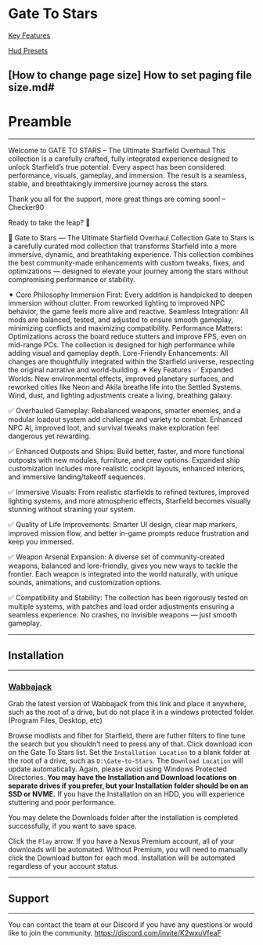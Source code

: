 # Gate To Stars

[Key Features](https://github.com/Ry-Squid/Gate-To-Stars/blob/main/Key-Features.md)

[Hud Presets](https://github.com/Ry-Squid/Gate-To-Stars/blob/main/Hud-Options.md)

[How to change page size] How to set paging file size.md#
---
# Preamble
---
Welcome to GATE TO STARS – The Ultimate Starfield Overhaul
This collection is a carefully crafted, fully integrated experience designed to unlock Starfield’s true potential. Every aspect has been considered: performance, visuals, gameplay, and immersion. The result is a seamless, stable, and breathtakingly immersive journey across the stars.

Thank you all for the support, more great things are coming soon!
– Checker90

Ready to take the leap? 🚀

🌌 Gate to Stars — The Ultimate Starfield Overhaul Collection
Gate to Stars is a carefully curated mod collection that transforms Starfield into a more immersive, dynamic, and breathtaking experience. This collection combines the best community-made enhancements with custom tweaks, fixes, and optimizations — designed to elevate your journey among the stars without compromising performance or stability.

✦ Core Philosophy
Immersion First: Every addition is handpicked to deepen immersion without clutter. From reworked lighting to improved NPC behavior, the game feels more alive and reactive.
Seamless Integration: All mods are balanced, tested, and adjusted to ensure smooth gameplay, minimizing conflicts and maximizing compatibility.
Performance Matters: Optimizations across the board reduce stutters and improve FPS, even on mid-range PCs. The collection is designed for high performance while adding visual and gameplay depth.
Lore-Friendly Enhancements: All changes are thoughtfully integrated within the Starfield universe, respecting the original narrative and world-building.
✦ Key Features
✅ Expanded Worlds:
New environmental effects, improved planetary surfaces, and reworked cities like Neon and Akila breathe life into the Settled Systems. Wind, dust, and lighting adjustments create a living, breathing galaxy.

✅ Overhauled Gameplay:
Rebalanced weapons, smarter enemies, and a modular loadout system add challenge and variety to combat. Enhanced NPC AI, improved loot, and survival tweaks make exploration feel dangerous yet rewarding.

✅ Enhanced Outposts and Ships:
Build better, faster, and more functional outposts with new modules, furniture, and crew options. Expanded ship customization includes more realistic cockpit layouts, enhanced interiors, and immersive landing/takeoff sequences.

✅ Immersive Visuals:
From realistic starfields to refined textures, improved lighting systems, and more atmospheric effects, Starfield becomes visually stunning without straining your system.

✅ Quality of Life Improvements:
Smarter UI design, clear map markers, improved mission flow, and better in-game prompts reduce frustration and keep you immersed.

✅ Weapon Arsenal Expansion:
A diverse set of community-created weapons, balanced and lore-friendly, gives you new ways to tackle the frontier. Each weapon is integrated into the world naturally, with unique sounds, animations, and customization options.

✅ Compatibility and Stability:
The collection has been rigorously tested on multiple systems, with patches and load order adjustments ensuring a seamless experience. No crashes, no invisible weapons — just smooth gameplay.


---
## Installation
---
### [Wabbajack](http://www.wabbajack.org/) 

Grab the latest version of Wabbajack from this link and place it anywhere, such as the root of a drive, but do not place it in a windows protected folder. (Program Files, Desktop, etc)

Browse modlists and filter for Starfield, there are futher filters to fine tune the search but you shouldn't need to press any of that. Click download icon on the Gate To Stars list.
Set the `Installation Location` to a blank folder at the root of a drive, such as `D:\Gate-to-Stars`. The `Download Location` will update automatically. Again, please avoid using Windows Protected Directories. **You may have the Installation and Download locations on separate drives if you prefer, but your Installation folder should be on an SSD or NVME.** If you have the Installation on an HDD, you will experience stuttering and poor performance.

You may delete the Downloads folder after the installation is completed successfully, if you want to save space.

Click the `Play` arrow. If you have a Nexus Premium account, all of your downloads will be automated. Without Premium, you will need to manually click the Download button for each mod. Installation will be automated regardless of your account status.

---
## Support
---

You can contact the team at our Discord if you have any questions or would like to join the community.
https://discord.com/invite/K2wxuVfeaF
